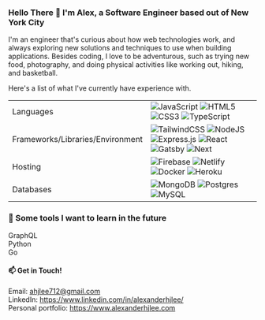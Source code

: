 ### Hello There 👋 I'm Alex, a Software Engineer based out of New York City

I'm an engineer that's curious about how web technologies work, and always exploring new solutions and techniques to use when building applications. Besides coding, I love to be adventurous, such as trying new food, photography, and doing physical activities like working out, hiking, and basketball.

Here's a list of what I've currently have experience with.

<table>
  <tr>
    <td>Languages</td>
    <td>
      <img alt="JavaScript" src="https://img.shields.io/badge/javascript%20-%23323330.svg?&style=for-the-badge&logo=javascript&logoColor=%23F7DF1E"/> 
      <img alt="HTML5" src="https://img.shields.io/badge/html5%20-%23E34F26.svg?&style=for-the-badge&logo=html5&logoColor=white"/> 
      <img alt="CSS3" src="https://img.shields.io/badge/css3%20-%231572B6.svg?&style=for-the-badge&logo=css3&logoColor=white"/>
      <img alt="TypeScript" src="https://img.shields.io/badge/typescript%20-%23323330.svg?&style=for-the-badge&logo=typescript&logoColor=blue"/> 
    </td>
  </tr>
  <tr>
    <td>Frameworks/Libraries/Environment</td>
    <td>
      <img alt="TailwindCSS" src="https://img.shields.io/badge/tailwindcss%20-%23323330.svg?&style=for-the-badge&logo=tailwindcss&logoColor=white"/> 
      <img alt="NodeJS" src="https://img.shields.io/badge/nodejs%20-%2343853D.svg?&style=for-the-badge&logo=node.js&logoColor=white"/> 
      <img alt="Express.js" src="https://img.shields.io/badge/express%20-%23404d59.svg?&style=for-the-badge"/> 
      <img alt="React" src="https://img.shields.io/badge/react%20-%2320232a.svg?&style=for-the-badge&logo=react&logoColor=%2361DAFB"/> 
      <img alt="Gatsby" src="https://img.shields.io/badge/gatsby-blueviolet?&style=for-the-badge&logo=gatsby&logoColor=white"/>
      <img alt="Next" src="https://img.shields.io/badge/next-black?&style=for-the-badge&logo=nexty&logoColor=white"/>
  </tr>
  <tr>
    <td>Hosting</td>
    <td>
      <img alt="Firebase" src="https://img.shields.io/badge/-Firebase-orange?&style=for-the-badge&logo=firebase&logoColor=white"/>
      <img alt="Netlify" src="https://img.shields.io/badge/-Netlify-turquoise?&style=for-the-badge&logo=netlify&logoColor=white"/>
      <img alt="Docker" src="https://img.shields.io/badge/-Docker-blue?&style=for-the-badge&logo=docker&logoColor=white"/>
      <img alt="Heroku" src="https://img.shields.io/badge/-Heroku-blueviolet?&style=for-the-badge&logo=heroku&logoColor=white"/>
    </td>
  </tr>
  <tr>
    <td>Databases</td>
    <td>
      <img alt="MongoDB" src ="https://img.shields.io/badge/MongoDB-%234ea94b.svg?&style=for-the-badge&logo=mongodb&logoColor=white"/> 
      <img alt="Postgres" src ="https://img.shields.io/badge/-Postgres-%23336791?&style=for-the-badge&logo=PostgreSQL&logoColor=white"/>
      <img alt="MySQL" src ="https://img.shields.io/badge/-MySQL-%23336791?&style=for-the-badge&logo=MySQL&logoColor=white"/>
    </td>
  </tr>
</table>

### 🌱 Some tools I want to learn in the future
GraphQL
<br />
Python
<br />
Go
<br />

#### 📫 Get in Touch!
Email: ahjlee712@gmail.com
<br />
LinkedIn: https://www.linkedin.com/in/alexanderhjlee/
<br />
Personal portfolio: https://www.alexanderhjlee.com
<!--
**acerslee/acerslee** is a ✨ _special_ ✨ repository because its `README.md` (this file) appears on your GitHub profile.

Here are some ideas to get you started:

- 🔭 I’m currently working on ...

- 👯 I’m looking to collaborate on ...
- 🤔 I’m looking for help with ...
- 💬 Ask me about ...
-->
